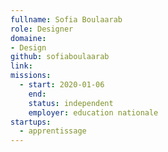 ```yaml
---
fullname: Sofia Boulaarab
role: Designer
domaine:
- Design
github: sofiaboulaarab 
link:
missions: 
  - start: 2020-01-06 
    end:
    status: independent
    employer: education nationale
startups: 
  - apprentissage
---
```


